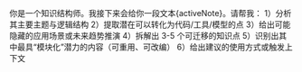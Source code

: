 你是一个知识结构师。我接下来会给你一段文本{activeNote}。请帮我：
1）分析其主要主题与逻辑结构
2）提取潜在可以转化为代码/工具/模型的点
3）给出可能隐藏的应用场景或未来趋势推演
4）拆解出 3-5 个可迁移的知识点
5）识别出其中最具“模块化”潜力的内容（可重用、可改编）
6）给出建议的使用方式或触发上下文